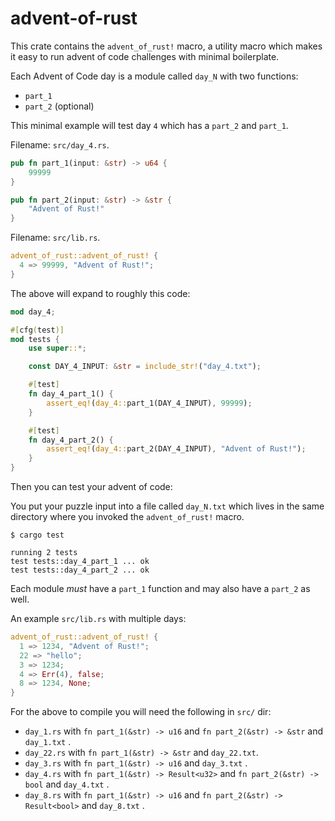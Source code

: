 # advent-of-rust

This crate contains the `advent_of_rust!` macro, a utility macro which makes it easy to run advent of code challenges with minimal boilerplate.

Each Advent of Code day is a module called `day_N` with two functions:

- `part_1`
- `part_2` (optional)

This minimal example will test day `4` which has a `part_2` and `part_1`.

Filename: `src/day_4.rs`.

```rust ignore
pub fn part_1(input: &str) -> u64 {
    99999
}

pub fn part_2(input: &str) -> &str {
    "Advent of Rust!"
}
```

Filename: `src/lib.rs`.

```rust ignore
advent_of_rust::advent_of_rust! {
  4 => 99999, "Advent of Rust!";
}
```

The above will expand to roughly this code:

```rust ignore
mod day_4;

#[cfg(test)]
mod tests {
    use super::*;

    const DAY_4_INPUT: &str = include_str!("day_4.txt");

    #[test]
    fn day_4_part_1() {
        assert_eq!(day_4::part_1(DAY_4_INPUT), 99999);
    }

    #[test]
    fn day_4_part_2() {
        assert_eq!(day_4::part_2(DAY_4_INPUT), "Advent of Rust!");
    }
}
```

Then you can test your advent of code:

You put your puzzle input into a file called `day_N.txt` which lives in the same directory where you invoked the `advent_of_rust!` macro.

```text
$ cargo test

running 2 tests
test tests::day_4_part_1 ... ok
test tests::day_4_part_2 ... ok
```

Each module _must_ have a `part_1` function and may also have a `part_2` as well.

An example `src/lib.rs` with multiple days:

```rust ignore
advent_of_rust::advent_of_rust! {
  1 => 1234, "Advent of Rust!";
  22 => "hello";
  3 => 1234;
  4 => Err(4), false;
  8 => 1234, None;
}
```

For the above to compile you will need the following in `src/` dir:

- `day_1.rs` with `fn part_1(&str) -> u16` and `fn part_2(&str) -> &str` and `day_1.txt` .
- `day_22.rs` with `fn part_1(&str) -> &str` and `day_22.txt`.
- `day_3.rs` with `fn part_1(&str) -> u16` and `day_3.txt` .
- `day_4.rs` with `fn part_1(&str) -> Result<u32>` and `fn part_2(&str) -> bool` and `day_4.txt` .
- `day_8.rs` with `fn part_1(&str) -> u16` and `fn part_2(&str) -> Result<bool>` and `day_8.txt` .
